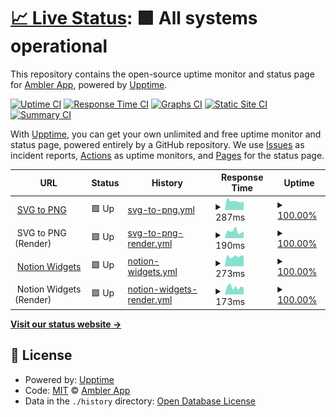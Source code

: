 # [📈 Live Status](https://toolkit.status.ambler.app): <!--live status--> **🟩 All systems operational**

This repository contains the open-source uptime monitor and status page for [Ambler App](https://toolkit.status.ambler.app), powered by [Upptime](https://github.com/upptime/upptime).

[![Uptime CI](https://github.com/amblerapp/status-toolkit/workflows/Uptime%20CI/badge.svg)](https://github.com/amblerapp/status-toolkit/actions?query=workflow%3A%22Uptime+CI%22)
[![Response Time CI](https://github.com/amblerapp/status-toolkit/workflows/Response%20Time%20CI/badge.svg)](https://github.com/amblerapp/status-toolkit/actions?query=workflow%3A%22Response+Time+CI%22)
[![Graphs CI](https://github.com/amblerapp/status-toolkit/workflows/Graphs%20CI/badge.svg)](https://github.com/amblerapp/status-toolkit/actions?query=workflow%3A%22Graphs+CI%22)
[![Static Site CI](https://github.com/amblerapp/status-toolkit/workflows/Static%20Site%20CI/badge.svg)](https://github.com/amblerapp/status-toolkit/actions?query=workflow%3A%22Static+Site+CI%22)
[![Summary CI](https://github.com/amblerapp/status-toolkit/workflows/Summary%20CI/badge.svg)](https://github.com/amblerapp/status-toolkit/actions?query=workflow%3A%22Summary+CI%22)

With [Upptime](https://upptime.js.org), you can get your own unlimited and free uptime monitor and status page, powered entirely by a GitHub repository. We use [Issues](https://github.com/amblerapp/status-toolkit/issues) as incident reports, [Actions](https://github.com/amblerapp/status-toolkit/actions) as uptime monitors, and [Pages](https://toolkit.status.ambler.app) for the status page.

<!--start: status pages-->
<!-- This summary is generated by Upptime (https://github.com/upptime/upptime) -->
<!-- Do not edit this manually, your changes will be overwritten -->
<!-- prettier-ignore -->
| URL | Status | History | Response Time | Uptime |
| --- | ------ | ------- | ------------- | ------ |
| <img alt="" src="https://icons.duckduckgo.com/ip3/svg-to-png.ambler.app.ico" height="13"> [SVG to PNG](https://svg-to-png.ambler.app/) | 🟩 Up | [svg-to-png.yml](https://github.com/amblerapp/status-toolkit/commits/HEAD/history/svg-to-png.yml) | <details><summary><img alt="Response time graph" src="./graphs/svg-to-png/response-time-week.png" height="20"> 287ms</summary><br><a href="https://toolkit.status.ambler.app/history/svg-to-png"><img alt="Response time 318" src="https://img.shields.io/endpoint?url=https%3A%2F%2Fraw.githubusercontent.com%2Famblerapp%2Fstatus-toolkit%2FHEAD%2Fapi%2Fsvg-to-png%2Fresponse-time.json"></a><br><a href="https://toolkit.status.ambler.app/history/svg-to-png"><img alt="24-hour response time 280" src="https://img.shields.io/endpoint?url=https%3A%2F%2Fraw.githubusercontent.com%2Famblerapp%2Fstatus-toolkit%2FHEAD%2Fapi%2Fsvg-to-png%2Fresponse-time-day.json"></a><br><a href="https://toolkit.status.ambler.app/history/svg-to-png"><img alt="7-day response time 287" src="https://img.shields.io/endpoint?url=https%3A%2F%2Fraw.githubusercontent.com%2Famblerapp%2Fstatus-toolkit%2FHEAD%2Fapi%2Fsvg-to-png%2Fresponse-time-week.json"></a><br><a href="https://toolkit.status.ambler.app/history/svg-to-png"><img alt="30-day response time 273" src="https://img.shields.io/endpoint?url=https%3A%2F%2Fraw.githubusercontent.com%2Famblerapp%2Fstatus-toolkit%2FHEAD%2Fapi%2Fsvg-to-png%2Fresponse-time-month.json"></a><br><a href="https://toolkit.status.ambler.app/history/svg-to-png"><img alt="1-year response time 301" src="https://img.shields.io/endpoint?url=https%3A%2F%2Fraw.githubusercontent.com%2Famblerapp%2Fstatus-toolkit%2FHEAD%2Fapi%2Fsvg-to-png%2Fresponse-time-year.json"></a></details> | <details><summary><a href="https://toolkit.status.ambler.app/history/svg-to-png">100.00%</a></summary><a href="https://toolkit.status.ambler.app/history/svg-to-png"><img alt="All-time uptime 99.99%" src="https://img.shields.io/endpoint?url=https%3A%2F%2Fraw.githubusercontent.com%2Famblerapp%2Fstatus-toolkit%2FHEAD%2Fapi%2Fsvg-to-png%2Fuptime.json"></a><br><a href="https://toolkit.status.ambler.app/history/svg-to-png"><img alt="24-hour uptime 100.00%" src="https://img.shields.io/endpoint?url=https%3A%2F%2Fraw.githubusercontent.com%2Famblerapp%2Fstatus-toolkit%2FHEAD%2Fapi%2Fsvg-to-png%2Fuptime-day.json"></a><br><a href="https://toolkit.status.ambler.app/history/svg-to-png"><img alt="7-day uptime 100.00%" src="https://img.shields.io/endpoint?url=https%3A%2F%2Fraw.githubusercontent.com%2Famblerapp%2Fstatus-toolkit%2FHEAD%2Fapi%2Fsvg-to-png%2Fuptime-week.json"></a><br><a href="https://toolkit.status.ambler.app/history/svg-to-png"><img alt="30-day uptime 100.00%" src="https://img.shields.io/endpoint?url=https%3A%2F%2Fraw.githubusercontent.com%2Famblerapp%2Fstatus-toolkit%2FHEAD%2Fapi%2Fsvg-to-png%2Fuptime-month.json"></a><br><a href="https://toolkit.status.ambler.app/history/svg-to-png"><img alt="1-year uptime 99.98%" src="https://img.shields.io/endpoint?url=https%3A%2F%2Fraw.githubusercontent.com%2Famblerapp%2Fstatus-toolkit%2FHEAD%2Fapi%2Fsvg-to-png%2Fuptime-year.json"></a></details>
| <img alt="" src="https://icons.duckduckgo.com/ip3/null.ico" height="13"> SVG to PNG (Render) | 🟩 Up | [svg-to-png-render.yml](https://github.com/amblerapp/status-toolkit/commits/HEAD/history/svg-to-png-render.yml) | <details><summary><img alt="Response time graph" src="./graphs/svg-to-png-render/response-time-week.png" height="20"> 190ms</summary><br><a href="https://toolkit.status.ambler.app/history/svg-to-png-render"><img alt="Response time 219" src="https://img.shields.io/endpoint?url=https%3A%2F%2Fraw.githubusercontent.com%2Famblerapp%2Fstatus-toolkit%2FHEAD%2Fapi%2Fsvg-to-png-render%2Fresponse-time.json"></a><br><a href="https://toolkit.status.ambler.app/history/svg-to-png-render"><img alt="24-hour response time 189" src="https://img.shields.io/endpoint?url=https%3A%2F%2Fraw.githubusercontent.com%2Famblerapp%2Fstatus-toolkit%2FHEAD%2Fapi%2Fsvg-to-png-render%2Fresponse-time-day.json"></a><br><a href="https://toolkit.status.ambler.app/history/svg-to-png-render"><img alt="7-day response time 190" src="https://img.shields.io/endpoint?url=https%3A%2F%2Fraw.githubusercontent.com%2Famblerapp%2Fstatus-toolkit%2FHEAD%2Fapi%2Fsvg-to-png-render%2Fresponse-time-week.json"></a><br><a href="https://toolkit.status.ambler.app/history/svg-to-png-render"><img alt="30-day response time 197" src="https://img.shields.io/endpoint?url=https%3A%2F%2Fraw.githubusercontent.com%2Famblerapp%2Fstatus-toolkit%2FHEAD%2Fapi%2Fsvg-to-png-render%2Fresponse-time-month.json"></a><br><a href="https://toolkit.status.ambler.app/history/svg-to-png-render"><img alt="1-year response time 199" src="https://img.shields.io/endpoint?url=https%3A%2F%2Fraw.githubusercontent.com%2Famblerapp%2Fstatus-toolkit%2FHEAD%2Fapi%2Fsvg-to-png-render%2Fresponse-time-year.json"></a></details> | <details><summary><a href="https://toolkit.status.ambler.app/history/svg-to-png-render">100.00%</a></summary><a href="https://toolkit.status.ambler.app/history/svg-to-png-render"><img alt="All-time uptime 99.99%" src="https://img.shields.io/endpoint?url=https%3A%2F%2Fraw.githubusercontent.com%2Famblerapp%2Fstatus-toolkit%2FHEAD%2Fapi%2Fsvg-to-png-render%2Fuptime.json"></a><br><a href="https://toolkit.status.ambler.app/history/svg-to-png-render"><img alt="24-hour uptime 100.00%" src="https://img.shields.io/endpoint?url=https%3A%2F%2Fraw.githubusercontent.com%2Famblerapp%2Fstatus-toolkit%2FHEAD%2Fapi%2Fsvg-to-png-render%2Fuptime-day.json"></a><br><a href="https://toolkit.status.ambler.app/history/svg-to-png-render"><img alt="7-day uptime 100.00%" src="https://img.shields.io/endpoint?url=https%3A%2F%2Fraw.githubusercontent.com%2Famblerapp%2Fstatus-toolkit%2FHEAD%2Fapi%2Fsvg-to-png-render%2Fuptime-week.json"></a><br><a href="https://toolkit.status.ambler.app/history/svg-to-png-render"><img alt="30-day uptime 100.00%" src="https://img.shields.io/endpoint?url=https%3A%2F%2Fraw.githubusercontent.com%2Famblerapp%2Fstatus-toolkit%2FHEAD%2Fapi%2Fsvg-to-png-render%2Fuptime-month.json"></a><br><a href="https://toolkit.status.ambler.app/history/svg-to-png-render"><img alt="1-year uptime 99.98%" src="https://img.shields.io/endpoint?url=https%3A%2F%2Fraw.githubusercontent.com%2Famblerapp%2Fstatus-toolkit%2FHEAD%2Fapi%2Fsvg-to-png-render%2Fuptime-year.json"></a></details>
| <img alt="" src="https://icons.duckduckgo.com/ip3/notion-widgets.ambler.app.ico" height="13"> [Notion Widgets](https://notion-widgets.ambler.app/) | 🟩 Up | [notion-widgets.yml](https://github.com/amblerapp/status-toolkit/commits/HEAD/history/notion-widgets.yml) | <details><summary><img alt="Response time graph" src="./graphs/notion-widgets/response-time-week.png" height="20"> 273ms</summary><br><a href="https://toolkit.status.ambler.app/history/notion-widgets"><img alt="Response time 317" src="https://img.shields.io/endpoint?url=https%3A%2F%2Fraw.githubusercontent.com%2Famblerapp%2Fstatus-toolkit%2FHEAD%2Fapi%2Fnotion-widgets%2Fresponse-time.json"></a><br><a href="https://toolkit.status.ambler.app/history/notion-widgets"><img alt="24-hour response time 286" src="https://img.shields.io/endpoint?url=https%3A%2F%2Fraw.githubusercontent.com%2Famblerapp%2Fstatus-toolkit%2FHEAD%2Fapi%2Fnotion-widgets%2Fresponse-time-day.json"></a><br><a href="https://toolkit.status.ambler.app/history/notion-widgets"><img alt="7-day response time 273" src="https://img.shields.io/endpoint?url=https%3A%2F%2Fraw.githubusercontent.com%2Famblerapp%2Fstatus-toolkit%2FHEAD%2Fapi%2Fnotion-widgets%2Fresponse-time-week.json"></a><br><a href="https://toolkit.status.ambler.app/history/notion-widgets"><img alt="30-day response time 272" src="https://img.shields.io/endpoint?url=https%3A%2F%2Fraw.githubusercontent.com%2Famblerapp%2Fstatus-toolkit%2FHEAD%2Fapi%2Fnotion-widgets%2Fresponse-time-month.json"></a><br><a href="https://toolkit.status.ambler.app/history/notion-widgets"><img alt="1-year response time 282" src="https://img.shields.io/endpoint?url=https%3A%2F%2Fraw.githubusercontent.com%2Famblerapp%2Fstatus-toolkit%2FHEAD%2Fapi%2Fnotion-widgets%2Fresponse-time-year.json"></a></details> | <details><summary><a href="https://toolkit.status.ambler.app/history/notion-widgets">100.00%</a></summary><a href="https://toolkit.status.ambler.app/history/notion-widgets"><img alt="All-time uptime 99.98%" src="https://img.shields.io/endpoint?url=https%3A%2F%2Fraw.githubusercontent.com%2Famblerapp%2Fstatus-toolkit%2FHEAD%2Fapi%2Fnotion-widgets%2Fuptime.json"></a><br><a href="https://toolkit.status.ambler.app/history/notion-widgets"><img alt="24-hour uptime 100.00%" src="https://img.shields.io/endpoint?url=https%3A%2F%2Fraw.githubusercontent.com%2Famblerapp%2Fstatus-toolkit%2FHEAD%2Fapi%2Fnotion-widgets%2Fuptime-day.json"></a><br><a href="https://toolkit.status.ambler.app/history/notion-widgets"><img alt="7-day uptime 100.00%" src="https://img.shields.io/endpoint?url=https%3A%2F%2Fraw.githubusercontent.com%2Famblerapp%2Fstatus-toolkit%2FHEAD%2Fapi%2Fnotion-widgets%2Fuptime-week.json"></a><br><a href="https://toolkit.status.ambler.app/history/notion-widgets"><img alt="30-day uptime 100.00%" src="https://img.shields.io/endpoint?url=https%3A%2F%2Fraw.githubusercontent.com%2Famblerapp%2Fstatus-toolkit%2FHEAD%2Fapi%2Fnotion-widgets%2Fuptime-month.json"></a><br><a href="https://toolkit.status.ambler.app/history/notion-widgets"><img alt="1-year uptime 99.98%" src="https://img.shields.io/endpoint?url=https%3A%2F%2Fraw.githubusercontent.com%2Famblerapp%2Fstatus-toolkit%2FHEAD%2Fapi%2Fnotion-widgets%2Fuptime-year.json"></a></details>
| <img alt="" src="https://icons.duckduckgo.com/ip3/null.ico" height="13"> Notion Widgets (Render) | 🟩 Up | [notion-widgets-render.yml](https://github.com/amblerapp/status-toolkit/commits/HEAD/history/notion-widgets-render.yml) | <details><summary><img alt="Response time graph" src="./graphs/notion-widgets-render/response-time-week.png" height="20"> 173ms</summary><br><a href="https://toolkit.status.ambler.app/history/notion-widgets-render"><img alt="Response time 223" src="https://img.shields.io/endpoint?url=https%3A%2F%2Fraw.githubusercontent.com%2Famblerapp%2Fstatus-toolkit%2FHEAD%2Fapi%2Fnotion-widgets-render%2Fresponse-time.json"></a><br><a href="https://toolkit.status.ambler.app/history/notion-widgets-render"><img alt="24-hour response time 163" src="https://img.shields.io/endpoint?url=https%3A%2F%2Fraw.githubusercontent.com%2Famblerapp%2Fstatus-toolkit%2FHEAD%2Fapi%2Fnotion-widgets-render%2Fresponse-time-day.json"></a><br><a href="https://toolkit.status.ambler.app/history/notion-widgets-render"><img alt="7-day response time 173" src="https://img.shields.io/endpoint?url=https%3A%2F%2Fraw.githubusercontent.com%2Famblerapp%2Fstatus-toolkit%2FHEAD%2Fapi%2Fnotion-widgets-render%2Fresponse-time-week.json"></a><br><a href="https://toolkit.status.ambler.app/history/notion-widgets-render"><img alt="30-day response time 185" src="https://img.shields.io/endpoint?url=https%3A%2F%2Fraw.githubusercontent.com%2Famblerapp%2Fstatus-toolkit%2FHEAD%2Fapi%2Fnotion-widgets-render%2Fresponse-time-month.json"></a><br><a href="https://toolkit.status.ambler.app/history/notion-widgets-render"><img alt="1-year response time 203" src="https://img.shields.io/endpoint?url=https%3A%2F%2Fraw.githubusercontent.com%2Famblerapp%2Fstatus-toolkit%2FHEAD%2Fapi%2Fnotion-widgets-render%2Fresponse-time-year.json"></a></details> | <details><summary><a href="https://toolkit.status.ambler.app/history/notion-widgets-render">100.00%</a></summary><a href="https://toolkit.status.ambler.app/history/notion-widgets-render"><img alt="All-time uptime 99.99%" src="https://img.shields.io/endpoint?url=https%3A%2F%2Fraw.githubusercontent.com%2Famblerapp%2Fstatus-toolkit%2FHEAD%2Fapi%2Fnotion-widgets-render%2Fuptime.json"></a><br><a href="https://toolkit.status.ambler.app/history/notion-widgets-render"><img alt="24-hour uptime 100.00%" src="https://img.shields.io/endpoint?url=https%3A%2F%2Fraw.githubusercontent.com%2Famblerapp%2Fstatus-toolkit%2FHEAD%2Fapi%2Fnotion-widgets-render%2Fuptime-day.json"></a><br><a href="https://toolkit.status.ambler.app/history/notion-widgets-render"><img alt="7-day uptime 100.00%" src="https://img.shields.io/endpoint?url=https%3A%2F%2Fraw.githubusercontent.com%2Famblerapp%2Fstatus-toolkit%2FHEAD%2Fapi%2Fnotion-widgets-render%2Fuptime-week.json"></a><br><a href="https://toolkit.status.ambler.app/history/notion-widgets-render"><img alt="30-day uptime 100.00%" src="https://img.shields.io/endpoint?url=https%3A%2F%2Fraw.githubusercontent.com%2Famblerapp%2Fstatus-toolkit%2FHEAD%2Fapi%2Fnotion-widgets-render%2Fuptime-month.json"></a><br><a href="https://toolkit.status.ambler.app/history/notion-widgets-render"><img alt="1-year uptime 99.98%" src="https://img.shields.io/endpoint?url=https%3A%2F%2Fraw.githubusercontent.com%2Famblerapp%2Fstatus-toolkit%2FHEAD%2Fapi%2Fnotion-widgets-render%2Fuptime-year.json"></a></details>

<!--end: status pages-->

[**Visit our status website →**](https://toolkit.status.ambler.app)

## 📄 License

- Powered by: [Upptime](https://github.com/upptime/upptime)
- Code: [MIT](./LICENSE) © [Ambler App](https://toolkit.status.ambler.app)
- Data in the `./history` directory: [Open Database License](https://opendatacommons.org/licenses/odbl/1-0/)

